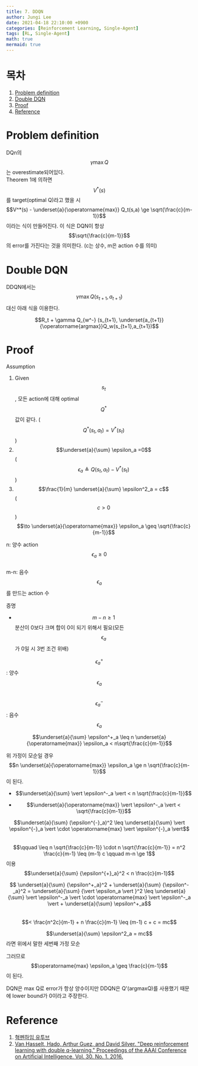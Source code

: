 ```yaml
---
title: 7. DDQN 
author: Jungi Lee
date: 2021-04-18 22:10:00 +0900
categories: [Reinforcement Learning, Single-Agent]
tags: [RL, Single-Agent]
math: true
mermaid: true
---
```

# 목차 
1. [Problem definition](#problem-definition)  
1. [Double DQN](#double-dqn)  
1. [Proof](#proof)  
1. [Reference](#reference)  

# Problem definition
DQn의 $$\gamma \operatorname{max} Q$$는 overestimate되어있다.  
Theorem 1에 의하면 $$V^*(s)$$를 target(optimal Q)라고 했을 시 $$V^*(s) - \underset{a}{\operatorname{max}} Q_t(s,a) \ge \sqrt{\frac{c}{m-1}}$$ 이라는 식이 만들어진다. 이 식은 DQN이 항상 $$\sqrt{\frac{c}{m-1}}$$의 error를 가진다는 것을 의미한다. (c는 상수, m은 action 수를 의미)

# Double DQN

DDQN에서는 $$\gamma \operatorname{max}Q(s_{t+1},a_{t+1})$$ 대신 아래 식을 이용한다.

$$R_t + \gamma Q_{w^-} (s_{t+1}, \underset{a_{t+1}}{\operatorname{argmax}}Q_w(s_{t+1},a_{t+1})$$

# Proof

Assumption

1. Given $$s_t$$, 모든 action에 대해 optimal $$Q^*$$값이 같다. ($$Q^*(s_t,a_t) = V^*(s_t)$$)  
1. $$\underset{a}{\sum} \epsilon_a =0$$ ($$\epsilon_a \triangleq Q(s_t,a_t) - V^*(s_t)$$)  
1. $$\frac{1}{m} \underset{a}{\sum} \epsilon^2_a = c$$ ($$c>0$$)  
$$\to \underset{a}{\operatorname{max}} \epsilon_a \geq \sqrt{\frac{c}{m-1}}$$

n: 양수 action $$\epsilon_a \ge 0$$  
m-n: 음수 $$\epsilon_a$$를 만드는 action 수

증명  
- $$m-n \geq 1$$ 분산이 0보다 크며 합이 0이 되기 위해서 필요(모든 $$\epsilon_a$$가 0일 시 3번 조건 위배)

$$\epsilon^+_a$$: 양수 $$\epsilon_a$$  
$$\epsilon^-_a$$: 음수 $$\epsilon_a$$  

$$\underset{a}{\sum} \epsilon^+_a \leq n \underset{a}{\operatorname{max}} \epsilon_a < n\sqrt{\frac{c}{m-1}}$$

위 가정이 모순일 경우 $$n \underset{a}{\operatorname{max}} \epsilon_a \ge n \sqrt{\frac{c}{m-1}}$$이 된다.

- $$\underset{a}{\sum} \vert \epsilon^-_a \vert < n \sqrt{\frac{c}{m-1}}$$

- $$\underset{a}{\operatorname{max}} \vert \epsilon^-_a \vert < \sqrt{\frac{c}{m-1}}$$

$$\underset{a}{\sum} (\epsilon^{-}_a)^2 \leq \underset{a}{\sum} \vert \epsilon^{-}_a \vert \cdot \operatorname{max} \vert \epsilon^{-}_a \vert$$    
$$\qquad \leq n \sqrt{\frac{c}{m-1}} \cdot n \sqrt{\frac{c}{m-1}} = n^2 \frac{c}{m-1} \leq (m-1) c \qquad m-n \ge 1$$ 이용  
$$\underset{a}{\sum} {\epsilon^{+}_a}^2 < n \frac{c}{m-1}$$

$$ \underset{a}{\sum} {\epsilon^+_a}^2 + \underset{a}{\sum} {\epsilon^-_a}^2 = \underset{a}{\sum} {\vert \epsilon_a \vert }^2  \leq \underset{a}{\sum} \vert \epsilon^-_a \vert \cdot \operatorname{max} \vert \epsilon^-_a \vert + \underset{a}{\sum} \epsilon^+_a$$   
$$< \frac{n^2c}{m-1} + n \frac{c}{m-1} \leq (m-1) c + c = mc$$

$$\underset{a}{\sum} \epsilon^2_a = mc$$라면 위에서 말한 세번째 가정 모순  

그러므로 $$\operatorname{max} \epsilon_a \geq \frac{c}{m-1}$$이 된다.

DQN은 max Q로 error가 항상 양수이지만 DDQN은 Q'(argmaxQ)를 사용했기 때문에 lower bound가 0이라고 주장한다.




# Reference
1. [혁펜하임 유투브][혁펜하임 유투브]  
1. [Van Hasselt, Hado, Arthur Guez, and David Silver. "Deep reinforcement learning with double q-learning." Proceedings of the AAAI Conference on Artificial Intelligence. Vol. 30. No. 1. 2016.][DDQN]

[혁펜하임 유투브]: https://www.youtube.com/watch?v=cvctS4xWSaU&list=PL_iJu012NOxehE8fdF9me4TLfbdv3ZW8g  
[DDQN]: https://arxiv.org/pdf/1509.06461.pdf




